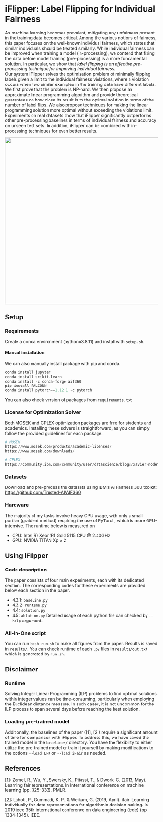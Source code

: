 # iFlipper: Label Flipping for Individual Fairness

As machine learning becomes prevalent, mitigating any unfairness present in the training data becomes critical. Among the various notions of fairness, this paper focuses on the well-known individual fairness, which states that similar individuals should be treated similarly. While individual fairness can be improved when training a model (in-processing), we contend that fixing the data before model training (pre-processing) is a more fundamental solution. In particular, we show that _label flipping is an effective pre-processing technique for improving individual fairness_.  
Our system iFlipper solves the optimization problem of minimally flipping labels given a limit to the individual fairness violations, where a violation occurs when two similar examples in the training data have different labels. We first prove that the problem is NP-hard. We then propose an approximate linear programming algorithm and provide theoretical guarantees on how close its result is to the optimal solution in terms of the number of label flips. We also propose techniques for making the linear programming solution more optimal without exceeding the violations limit. Experiments on real datasets show that iFlipper significantly outperforms other pre-processing baselines in terms of individual fairness and accuracy on unseen test sets. In addition, iFlipper can be combined with in-processing techniques for even better results.
 
<p align="center"><img src=https://user-images.githubusercontent.com/101304719/158541595-88d0ed61-9b27-4ada-9366-0a6410d403d2.png width="550"></p>

## Setup

### Requirements
Create a conda environment (python=3.8.11) and install with ```setup.sh```.

#### Manual installation
We can also manually install package with pip and conda.
```python
conda install jupyter
conda install scikit-learn
conda install -c conda-forge aif360
pip install FALCONN
conda install pytorch==1.12.1 -c pytorch 
```
You can also check version of packages from ```requirements.txt```

### License for Optimization Solver
Both MOSEK and CPLEX optimization packages are free for students and academics. Installing these solvers is straightforward, as you can simply follow the provided guidelines for each package.
```python
# MOSEK
https://www.mosek.com/products/academic-licenses/
https://www.mosek.com/downloads/

# CPLEX
https://community.ibm.com/community/user/datascience/blogs/xavier-nodet1/2020/07/09/cplex-free-for-students
```
### Datasets
<!-- You also need to manually install dataset from IBM’s AI Fairness 360 toolkit: https://github.com/Trusted-AI/AIF360. -->
Download and pre-process the datasets using IBM’s AI Fairness 360 toolkit: https://github.com/Trusted-AI/AIF360.

### Hardware
The majority of my tasks involve heavy CPU usage, with only a small portion (graident method) requiring the use of PyTorch, which is more GPU-intensive.
The runtime below is measured on
* CPU: Intel(R) Xeon(R) Gold 5115 CPU @ 2.40GHz
* GPU: NVIDIA TITAN Xp $\times$ 2

## Using iFlipper

### Code description
The paper consists of four main experiments, each with its dedicated section. The corresponding codes for these experiments are provided below each section in the paper.
* 4.3.1: ```baseline.py```
* 4.3.2: ```runtime.py```
* 4.4: ```solution.py```
* 4.5: ```ablation.py```
Detailed usage of each python file can checked by ```--help``` argument.

### All-In-One script
You can run ```bash run.sh``` to make all figures from the paper. Results is saved in ```results/```. You can check runtime of each ```.py``` files in ```results/out.txt``` which is generated by ```run.sh```.

## Disclaimer
### Runtime
Solving Integer Linear Programming (ILP) problems to find optimal solutions within integer values can be time-consuming, particularly when employing the Euclidean distance measure. In such cases, it is not uncommon for the ILP process to span several days before reaching the best solution.

### Loading pre-trained model
Additionally, the baselines of the paper ([1], [2]) require a significant amount of time for comparison with iFlipper. To address this, we have saved the trained model in the ```baselines/``` directory. You have the flexibility to either utilize the pre-trained model or train it yourself by making modifications to the options ```--load_LFR``` or ```--load_iFair``` as needed.


## References

[1]: Zemel, R., Wu, Y., Swersky, K., Pitassi, T., & Dwork, C. (2013, May). Learning fair representations. In International conference on machine learning (pp. 325-333). PMLR.

[2]: Lahoti, P., Gummadi, K. P., & Weikum, G. (2019, April). ifair: Learning individually fair data representations for algorithmic decision making. In 2019 ieee 35th international conference on data engineering (icde) (pp. 1334-1345). IEEE.